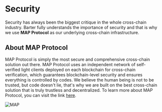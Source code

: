 # Security
Security has always been the biggest critique in the whole cross-chain industry. Barter fully understands the importance of security and that is why we use **MAP Protocol** as our underlying cross-chain infrastructure.

## About MAP Protocol
MAP Protocol is simply the most secure and comprehensive cross-chain solution out there. MAP Protocol uses an independent network of self-verified light clients deployed on each blockchain for cross-chain verification, which guarantees blockchain-level security and ensures everything is controlled by codes. We believe the human being is not to be trusted, but code doesn't lie, that's why we are built on the best cross-chain solution that is truly trustless and decentralized. To learn more about MAP Protocol, you can visit the link [here](https://files.maplabs.io/pdf/mapprotocol_whitepaper_en.pdf).  


![MAP](/img/MAP.png "MAP")  